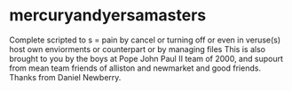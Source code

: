 # mercuryandyersamasters
Complete scripted to s = pain by cancel or turning off or even in veruse(s) host own enviorments or counterpart or by managing files 
This is also brought to you by the boys at Pope John Paul II team of 2000, and supourt from mean team friends of alliston and newmarket and good friends. Thanks from Daniel Newberry.
